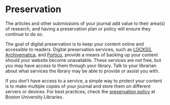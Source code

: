 # Preservation

The articles and other submissions of your journal add value to their area(s) of research, and having a preservation plan or policy will ensure they continue to do so.

The goal of digital preservation is to keep your content online and accessible to readers. Digital preservation services, such as [LOCKSS](https://www.lockss.org/), [Archivematica](https://www.archivematica.org/en/), and [Portico](https://www.portico.org/), provide a means of backing up your content should your website become unavailable. These services are not free, but you may have access to them through your library. Talk to your librarian about what services the library may be able to provide or assist you with.

If you don’t have access to a service, a simple way to protect your content is to make multiple copies of your journal and store them on different servers or devices. For best practices, check the [preservation policy](http://www.bu.edu/dioa/openbu/boston-university-libraries-digital-preservation-policy/) at Boston University Libraries.
